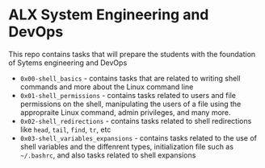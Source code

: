 # ALX System Engineering and DevOps

This repo contains tasks that will prepare the students with the foundation of Sytems engineering and DevOps

- `0x00-shell_basics` - contains tasks that are related to writing shell commands and more about the Linux command line
- `0x01-shell_permissions` - contains tasks related to users and file permissions on the shell, manipulating the users of a file using the appropraite Linux command, admin privileges, and many more.
- `0x02-shell_redirections` - contains tasks related to shell redirections like `head`, `tail`, `find`, `tr`, etc
- `0x03-shell_variables_expansions` - contains tasks related to the use of shell variables and the diffenrent types, initialization file such as `~/.bashrc`, and also tasks related to shell expansions

